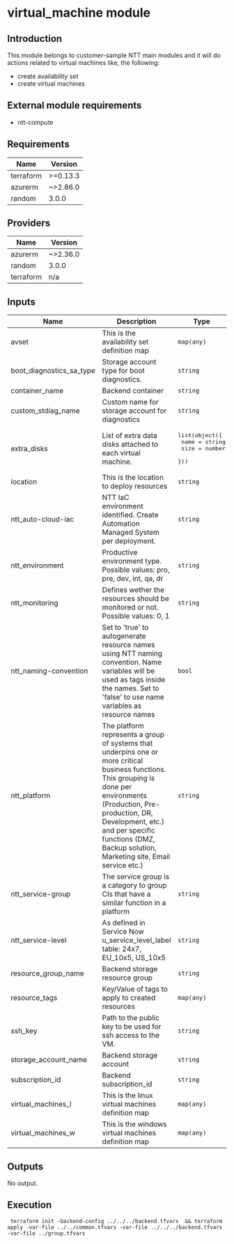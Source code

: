 # virtual_machine module

## Introduction

This module belongs to customer-sample NTT main modules and it will do actions related to virtual machines like, the following:
- create availability set
- create virtual machines

## External module requirements

- ntt-compute

## Requirements

| Name | Version |
|------|---------|
| terraform | >=0.13.3 |
| azurerm | ~>2.86.0 |
| random | 3.0.0 |

## Providers

| Name | Version |
|------|---------|
| azurerm | ~>2.36.0 |
| random | 3.0.0 |
| terraform | n/a |

## Inputs

| Name | Description | Type | Default | Required |
|------|-------------|------|---------|:--------:|
| avset | This is the availability set definition map | `map(any)` | `{}` | no |
| boot\_diagnostics\_sa\_type | Storage account type for boot diagnostics. | `string` | `"Standard_LRS"` | no |
| container\_name | Backend container | `string` | n/a | yes |
| custom\_stdiag\_name | Custom name for storage account for diagnostics | `string` | `null` | no |
| extra\_disks | List of extra data disks attached to each virtual machine. | <pre>list(object({<br>    name = string<br>    size = number<br>  }))</pre> | `[]` | no |
| location | This is the location to deploy resources | `string` | `"westeurope"` | no |
| ntt\_auto-cloud-iac | NTT IaC environment identified. Create Automation Managed System per deployment. | `string` | `null` | no |
| ntt\_environment | Productive environment type. Possible values: pro, pre, dev, int, qa, dr | `string` | `"dev"` | no |
| ntt\_monitoring | Defines wether the resources should be monitored or not. Possible values: 0, 1 | `string` | `"1"` | no |
| ntt\_naming-convention | Set to 'true' to autogenerate resource names using NTT naming convention. Name variables will be used as tags inside the names. Set to 'false' to use name variables as resource names | `bool` | `true` | no |
| ntt\_platform | The platform represents a group of systems that underpins one or more critical business functions. This grouping is done per environments (Production, Pre-production, DR, Development, etc.) and per specific functions (DMZ, Backup solution, Marketing site, Email service etc.) | `string` | `null` | no |
| ntt\_service-group | The service group is a category to group CIs that have a similar function in a platform | `string` | `null` | no |
| ntt\_service-level | As defined in Service Now u\_service\_level\_label table: 24x7, EU\_10x5, US\_10x5 | `string` | `"24x7"` | no |
| resource\_group\_name | Backend storage resource group | `string` | n/a | yes |
| resource\_tags | Key/Value of tags to apply to created resources | `map(any)` | `{}` | no |
| ssh\_key | Path to the public key to be used for ssh access to the VM. | `string` | `"~/.ssh/id_rsa.pub"` | no |
| storage\_account\_name | Backend storage account | `string` | n/a | yes |
| subscription\_id | Backend subscription\_id | `string` | n/a | yes |
| virtual\_machines\_l | This is the linux virtual machines definition map | `map(any)` | `{}` | no |
| virtual\_machines\_w | This is the windows virtual machines definition map | `map(any)` | `{}` | no |

## Outputs

No output.


## Execution

```
 terraform init -backend-config ../../../backend.tfvars  && terraform apply -var-file ../../common.tfvars -var-file ../../../backend.tfvars -var-file ../group.tfvars
```
